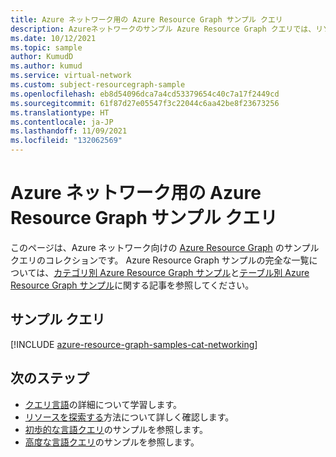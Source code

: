 ```yaml
---
title: Azure ネットワーク用の Azure Resource Graph サンプル クエリ
description: Azureネットワークのサンプル Azure Resource Graph クエリでは、リソースの種類とテーブルを使用して Azure ネットワーク関連のリソースとプロパティにアクセスする方法を示してます。
ms.date: 10/12/2021
ms.topic: sample
author: KumudD
ms.author: kumud
ms.service: virtual-network
ms.custom: subject-resourcegraph-sample
ms.openlocfilehash: eb8d54096dca7a4cd53379654c40c7a17f2449cd
ms.sourcegitcommit: 61f87d27e05547f3c22044c6aa42be8f23673256
ms.translationtype: HT
ms.contentlocale: ja-JP
ms.lasthandoff: 11/09/2021
ms.locfileid: "132062569"
---
```

# <a name="azure-resource-graph-sample-queries-for-azure-networking"></a>Azure ネットワーク用の Azure Resource Graph サンプル クエリ

このページは、Azure ネットワーク向けの [Azure Resource Graph](../../governance/resource-graph/overview.md) のサンプル クエリのコレクションです。 Azure Resource Graph サンプルの完全な一覧については、[カテゴリ別 Azure Resource Graph サンプル](../../governance/resource-graph/samples/samples-by-category.md)と[テーブル別 Azure Resource Graph サンプル](../../governance/resource-graph/samples/samples-by-table.md)に関する記事を参照してください。

## <a name="sample-queries"></a>サンプル クエリ

[!INCLUDE [azure-resource-graph-samples-cat-networking](../../../includes/resource-graph/samples/bycat/networking.md)]

## <a name="next-steps"></a>次のステップ

- [クエリ言語](../../governance/resource-graph/concepts/query-language.md)の詳細について学習します。
- [リソースを探索する](../../governance/resource-graph/concepts/explore-resources.md)方法について詳しく確認します。
- [初歩的な言語クエリ](../../governance/resource-graph/samples/starter.md)のサンプルを参照します。
- [高度な言語クエリ](../../governance/resource-graph/samples/advanced.md)のサンプルを参照します。
